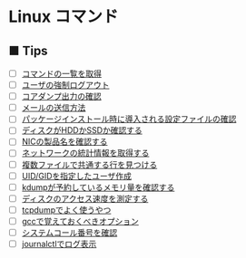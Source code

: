 # Linux コマンド
## ■ Tips
- [ ] [コマンドの一覧を取得](https://github.com/thetaru/memorandum/tree/master/command/Linux/GetCommands)
- [ ] [ユーザの強制ログアウト](https://github.com/thetaru/memorandum/tree/master/command/Linux/ForceLogout)
- [ ] [コアダンプ出力の確認](https://github.com/thetaru/memorandum/tree/master/command/Linux/coredump)
- [ ] [メールの送信方法](https://github.com/thetaru/memorandum/tree/master/command/Linux/mail)
- [ ] [パッケージインストール時に導入される設定ファイルの確認](https://github.com/thetaru/memorandum/tree/master/command/Linux/confirm_conf)
- [ ] [ディスクがHDDかSSDか確認する](https://github.com/thetaru/memorandum/tree/master/command/Linux/check_disk)
- [ ] [NICの製品名を確認する](https://github.com/thetaru/memorandum/tree/master/command/Linux/nic_product_logical_map)
- [ ] [ネットワークの統計情報を取得する](https://github.com/thetaru/memorandum/tree/master/command/Linux/network_statistics)
- [ ] [複数ファイルで共通する行を見つける](https://github.com/thetaru/memorandum/tree/master/command/Linux/grep_common_line)
- [ ] [UID/GIDを指定したユーザ作成](https://github.com/thetaru/memorandum/tree/master/command/Linux/user_fixed_uid_gid)
- [ ] [kdumpが予約しているメモリ量を確認する](https://github.com/thetaru/memorandum/tree/master/command/Linux/kdump_reserved_mem)
- [ ] [ディスクのアクセス速度を測定する](https://github.com/thetaru/memorandum/tree/master/command/Linux/disk_access_speed)
- [ ] [tcpdumpでよく使うやつ](https://github.com/thetaru/memorandum/tree/master/command/Linux/tcpdump_tips)
- [ ] [gccで覚えておくべきオプション](https://github.com/thetaru/memorandum/tree/master/command/Linux/gcc_tips)
- [ ] [システムコール番号を確認](https://github.com/thetaru/memorandum/tree/master/command/Linux/search_syscall)
- [ ] [journalctlでログ表示](https://github.com/thetaru/memorandum/tree/master/command/Linux/journalctl)
